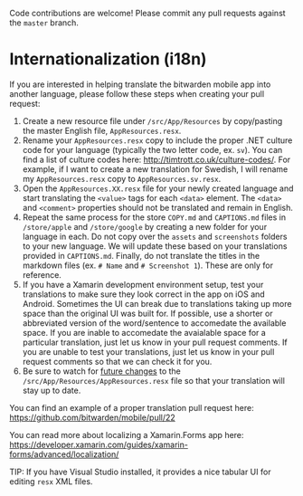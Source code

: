 Code contributions are welcome! Please commit any pull requests against the `master` branch.

# Internationalization (i18n)

If you are interested in helping translate the bitwarden mobile app into another language, please follow these steps
when creating your pull request:

1. Create a new resource file under `/src/App/Resources` by copy/pasting the master English file, `AppResources.resx`.
2. Rename your `AppResources.resx` copy to include the proper .NET culture code for your language (typically the two
   letter code, ex. `sv`). You can find a list of culture codes here: <http://timtrott.co.uk/culture-codes/>. For
   example, if I want to create a new translation for Swedish, I will rename my `AppResources.resx` copy to
   `AppResources.sv.resx`.
3. Open the `AppResources.XX.resx` file for your newly created language and start translating the `<value>` tags for
   each `<data>` element. The `<data>` and `<comment>` properties should not be translated and remain in English.
4. Repeat the same process for the store `COPY.md` and `CAPTIONS.md` files in `/store/apple` and `/store/google` by
   creating a new folder for your language in each. Do not copy over the `assets` and `screenshots` folders to your new
   language. We will update these based on your translations provided in `CAPTIONS.md`. Finally, do not translate the
   titles in the markdown files (ex. `# Name` and `# Screenshot 1`). These are only for reference.
5. If you have a Xamarin development environment setup, test your translations to make sure they look correct in the
   app on iOS and Android. Sometimes the UI can break due to translations taking up more space than the original UI was
   built for. If possible, use a shorter or abbreviated version of the word/sentence to accomedate the available space.
   If you are inable to accomedate the avaialable space for a particular translation, just let us know in your pull
   request comments. If you are unable to test your translations, just let us know in your pull request comments so
   that we can check it for you.
6. Be sure to watch for [future changes](https://github.com/bitwarden/mobile/commits/master/src/App/Resources/AppResources.resx)
   to the `/src/App/Resources/AppResources.resx` file so that your translation will stay up to date.

You can find an example of a proper translation pull request here: <https://github.com/bitwarden/mobile/pull/22>

You can read more about localizing a Xamarin.Forms app here:
<https://developer.xamarin.com/guides/xamarin-forms/advanced/localization/>

TIP: If you have Visual Studio installed, it provides a nice tabular UI for editing `resx` XML files.